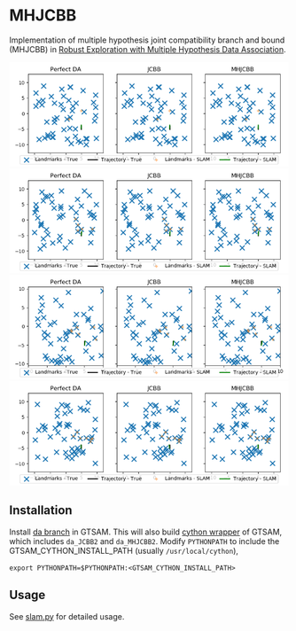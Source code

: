 # MHJCBB

Implementation of multiple hypothesis joint compatibility branch and bound (MHJCBB) in [Robust Exploration with Multiple Hypothesis Data Association](http://personal.stevens.edu/~benglot/Wang_Englot_IROS_2018_Preprint.pdf).

![](./examples/0.gif) ![](./examples/1.gif)
![](./examples/2.gif) ![](./examples/4.gif)

## Installation

Install [da branch](https://bitbucket.org/jinkunw/gtsam/src/f4684fa5798494f46792c8aa829c16bf21ecbac5?at=da) in GTSAM. This will also build [cython wrapper](https://bitbucket.org/jinkunw/gtsam/src/f4684fa5798494f46792c8aa829c16bf21ecbac5/cython/?at=da) of GTSAM, which includes `da_JCBB2` and `da_MHJCBB2`. Modify `PYTHONPATH` to include the GTSAM_CYTHON_INSTALL_PATH (usually `/usr/local/cython`),
```
export PYTHONPATH=$PYTHONPATH:<GTSAM_CYTHON_INSTALL_PATH>
```

## Usage

See [slam.py](./slam.py) for detailed usage.
